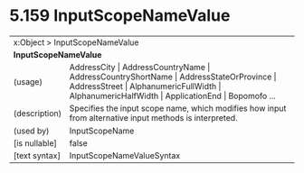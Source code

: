 <html dir="LTR" xmlns:mshelp="http://msdn.microsoft.com/mshelp" xmlns:ddue="http://ddue.schemas.microsoft.com/authoring/2003/5" xmlns:xlink="http://www.w3.org/1999/xlink" xmlns:tool="http://www.microsoft.com/tooltip">

<body>
 <input type="hidden" id="userDataCache" class="userDataStyle">
 <input type="hidden" id="hiddenScrollOffset">
 <img id="dropDownImage" style="display:none; height:0; width:0;" src="../local/drpdown.gif">
 <img id="dropDownHoverImage" style="display:none; height:0; width:0;" src="../local/drpdown_orange.gif">
 <img id="collapseImage" style="display:none; height:0; width:0;" src="../local/collapse.gif">
 <img id="expandImage" style="display:none; height:0; width:0;" src="../local/exp.gif">
 <img id="collapseAllImage" style="display:none; height:0; width:0;" src="../local/collall.gif">
 <img id="expandAllImage" style="display:none; height:0; width:0;" src="../local/expall.gif">
 <img id="copyImage" style="display:none; height:0; width:0;" src="../local/copycode.gif">
 <img id="copyHoverImage" style="display:none; height:0; width:0;" src="../local/copycodeHighlight.gif">
 <div id="header"><h1 class="heading">5.159 InputScopeNameValue</h1></div>

 <div id="mainSection">
 <div id="mainBody">
 <div id="allHistory" class="saveHistory" onsave="saveAll()" onload="loadAll()"></div>
 <p xmlns:wsd="http://wsdev.schemas.microsoft.com/authoring/2008/2" xmlns:msxsl="urn:schemas-microsoft-com:xslt" xmlns:script="urn:script" xmlns:build="urn:build">
 </p>
 <div id="sectionSection0" class="section" name="collapseableSection">
 <content xmlns="http://ddue.schemas.microsoft.com/authoring/2003/5" xmlns:wsd="http://wsdev.schemas.microsoft.com/authoring/2008/2" xmlns:msxsl="urn:schemas-microsoft-com:xslt" xmlns:script="urn:script" xmlns:build="urn:build">
 </content>
 </div>
 <div id="sectionSection1" class="section" name="collapseableSection">
 <content xmlns="http://ddue.schemas.microsoft.com/authoring/2003/5" xmlns:wsd="http://wsdev.schemas.microsoft.com/authoring/2008/2" xmlns:msxsl="urn:schemas-microsoft-com:xslt" xmlns:script="urn:script" xmlns:build="urn:build">
 <table class="ProtocolAuthoredTable" xmlns="">
 <tr><td colspan="2">
<mshelp:link keywords="55aacd72-e114-4aa1-b774-3f7ded5e1f7d" tabindex="0">x:Object</mshelp:link> &gt; <mshelp:link keywords="708b0084-f325-4726-9988-1cea6d61115f" tabindex="0">InputScopeNameValue</mshelp:link> </td>
 </tr>
 <tr><td colspan="2">
 <b>InputScopeNameValue</b> </td>
 </tr>
 <tr><td><div class="indent0">(usage)</div></td>
 <td><mshelp:link keywords="afeb0baf-d950-4c0d-beb8-9ef9755d67f6" tabindex="0">AddressCity</mshelp:link> | <mshelp:link keywords="afeb0baf-d950-4c0d-beb8-9ef9755d67f6" tabindex="0">AddressCountryName</mshelp:link> | <mshelp:link keywords="afeb0baf-d950-4c0d-beb8-9ef9755d67f6" tabindex="0">AddressCountryShortName</mshelp:link> | <mshelp:link keywords="afeb0baf-d950-4c0d-beb8-9ef9755d67f6" tabindex="0">AddressStateOrProvince</mshelp:link> | <mshelp:link keywords="afeb0baf-d950-4c0d-beb8-9ef9755d67f6" tabindex="0">AddressStreet</mshelp:link> | <mshelp:link keywords="afeb0baf-d950-4c0d-beb8-9ef9755d67f6" tabindex="0">AlphanumericFullWidth</mshelp:link> | <mshelp:link keywords="afeb0baf-d950-4c0d-beb8-9ef9755d67f6" tabindex="0">AlphanumericHalfWidth</mshelp:link> | <mshelp:link keywords="afeb0baf-d950-4c0d-beb8-9ef9755d67f6" tabindex="0">ApplicationEnd</mshelp:link> | <mshelp:link keywords="afeb0baf-d950-4c0d-beb8-9ef9755d67f6" tabindex="0">Bopomofo</mshelp:link> ...</td>
 </tr>
 <tr><td><div class="indent0">(description)</div></td>
 <td>Specifies the input scope name, which modifies how input from alternative input methods is interpreted.</td>
 </tr>
 <tr><td><div class="indent0">(used by)</div></td>
 <td><mshelp:link keywords="d0d43a5f-0ddb-420f-9072-ba90f239cd8c" tabindex="0">InputScopeName</mshelp:link></td>
 </tr>
 <tr><td><div class="indent0">[is nullable]</div></td>
 <td>false</td>
 </tr>
 <tr><td><div class="indent0">[text syntax]</div></td>
 <td><mshelp:link keywords="afeb0baf-d950-4c0d-beb8-9ef9755d67f6" tabindex="0">InputScopeNameValueSyntax</mshelp:link></td>
 </tr>
</table>
 </content>
 </div>
 <!--[if gte IE 5]>
 <tool:tip element="languageFilterToolTip" avoidmouse="false"/>
 <![endif]-->
 </div>
 <a name="feedback"></a><span></span>
 </div>
</body></html>
